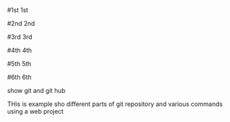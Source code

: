 #1st 
1st

#2nd
2nd


#3rd
3rd

#4th
4th


#5th
5th

#6th
6th

show git and git hub

THis is example sho different parts of git repository and various commands using a web project
